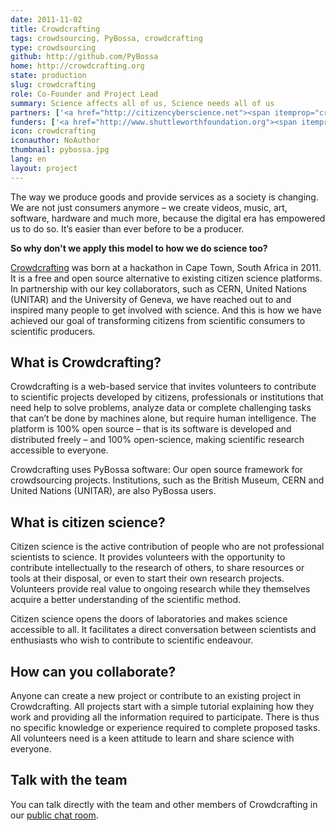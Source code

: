 ```yaml
---
date: 2011-11-02
title: Crowdcrafting
tags: crowdsourcing, PyBossa, crowdcrafting
type: crowdsourcing
github: http://github.com/PyBossa
home: http://crowdcrafting.org
state: production
slug: crowdcrafting
role: Co-Founder and Project Lead
summary: Science affects all of us, Science needs all of us
partners: ['<a href="http://citizencyberscience.net"><span itemprop="creator">Citizen Cyberscience Centre</span></a>', '<a href="http://okf.org"><span itemprop="creator">Open Knowledge Foundation</span></a>']
funders: ['<a href="http://www.shuttleworthfoundation.org"><span itemprop="contributor">Shuttleworth Foundation</span></a>', '<a href="http://www.sloan.org"><span itemprop="contributor">Alfred P. Sloan Foundation</span></a>', '<a href="http://soros.org">Open Society Foundation</a>']
icon: crowdcrafting
iconauthor: NoAuthor
thumbnail: pybossa.jpg
lang: en
layout: project
---
```


The way we produce goods and provide services as a society is changing. We are
not just consumers anymore – we create videos, music, art, software, hardware
and much more, because the digital era has empowered us to do so. It’s easier
than ever before to be a producer. 

**So why don't we apply this model to how we do science too?**

[Crowdcrafting](http://crowdcrafting.org) was born at a hackathon in Cape Town, South Africa in 2011.  It
is a free and open source alternative to existing citizen science platforms. In
partnership with our key collaborators, such as CERN, United Nations (UNITAR)
and the University of Geneva, we have reached out to and inspired many people
to get involved with science. And this is how we have achieved our goal of
transforming citizens from scientific consumers to scientific producers. 


## What is Crowdcrafting?
Crowdcrafting is a web-based service that invites volunteers to contribute to
scientific projects developed by citizens, professionals or institutions that
need help to solve problems, analyze data or complete challenging tasks that
can’t be done by machines alone, but require human intelligence. The platform
is 100% open source – that is its software is developed and distributed freely
– and 100% open-science, making scientific research accessible to everyone. 

Crowdcrafting uses PyBossa software: Our open source framework for
crowdsourcing projects. Institutions, such as the British Museum, CERN and
United Nations (UNITAR), are also PyBossa users.


## What is citizen science?
Citizen science is the active contribution of people who are not professional
scientists to science. It provides volunteers with the opportunity to
contribute intellectually to the research of others, to share resources or
tools at their disposal, or even to start their own research projects.
Volunteers provide real value to ongoing research while they themselves acquire
a better understanding of the scientific method. 

Citizen science opens the doors of laboratories and makes science accessible to
all. It facilitates a direct conversation between scientists and enthusiasts
who wish to contribute to scientific endeavour.


## How can you collaborate?
Anyone can create a new project or contribute to an existing project in
Crowdcrafting. All projects start with a simple tutorial explaining how they
work and providing all the information required to participate. There is thus
no specific knowledge or experience required to complete proposed tasks. All
volunteers need is a keen attitude to learn and share science with everyone. 

## Talk with the team
You can talk directly with the team and other members of Crowdcrafting in our
[public chat room](http://slackin.crowdcrafting.org). 
